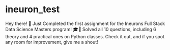 # ineuron_test
Hey there! 🚀 Just Completed the first assignment for the Ineurons Full Stack Data Science Masters program! 🎓🐍 Solved all 10 questions, including 6 theory and 4 practical ones on Python classes. Check it out, and if you spot any room for improvement, give me a shout! 
